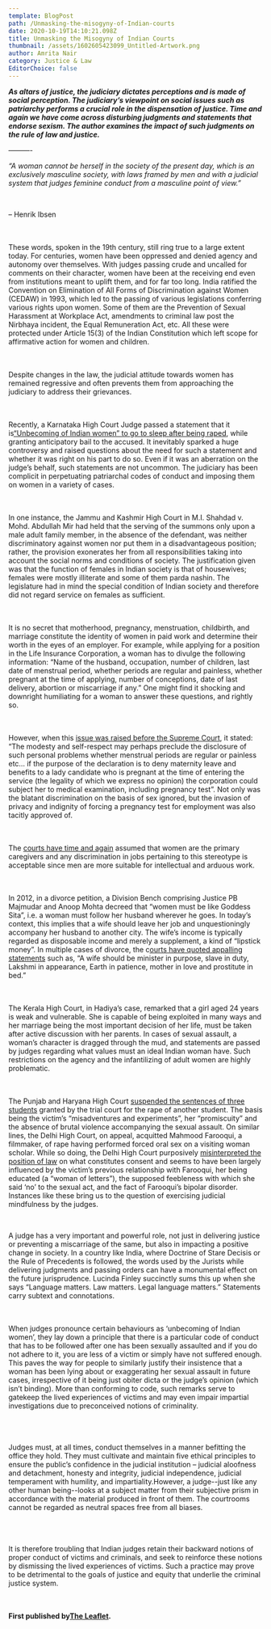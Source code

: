 ```yaml
---
template: BlogPost
path: /Unmasking-the-misogyny-of-Indian-courts
date: 2020-10-19T14:10:21.098Z
title: Unmasking the Misogyny of Indian Courts
thumbnail: /assets/1602605423099_Untitled-Artwork.png
author: Amrita Nair
category: Justice & Law
EditorChoice: false
---
```


**_As altars of justice, the judiciary dictates perceptions and is made of social perception. The judiciary’s viewpoint on social issues such as patriarchy performs a crucial role in the dispensation of justice. Time and again we have come across disturbing judgments and statements that endorse sexism. The author examines the impact of such judgments on the rule of law and justice._**

———-

_“A woman cannot be herself in the society of the present day, which is an exclusively masculine society, with laws framed by men and with a judicial system that judges feminine conduct from a masculine point of view.”_

<br>

– Henrik Ibsen

<br>\
These words, spoken in the 19th century, still ring true to a large extent today. For centuries, women have been oppressed and denied agency and autonomy over themselves. With judges passing crude and uncalled for comments on their character, women have been at the receiving end even from institutions meant to uplift them, and for far too long. India ratified the Convention on Elimination of All Forms of Discrimination against Women (CEDAW) in 1993, which led to the passing of various legislations conferring various rights upon women. Some of them are the Prevention of Sexual Harassment at Workplace Act, amendments to criminal law post the Nirbhaya incident, the Equal Remuneration Act, etc. All these were protected under Article 15(3) of the Indian Constitution which left scope for affirmative action for women and children.

<br>\
Despite changes in the law, the judicial attitude towards women has remained regressive and often prevents them from approaching the judiciary to address their grievances.

<br>\
Recently, a Karnataka High Court Judge passed a statement that it is[“Unbecoming of Indian women” to go to sleep after being raped](https://indiankanoon.org/doc/140236942/#:~:text=Sri%20Rakesh%20B%20vs%20State%20Of%20Karnataka%20on%2022%20June%2C%202020&text=Petitioner%20being%20the%20accused%20in,of%20IPC%2C%201860%20and%20Sec.), while granting anticipatory bail to the accused. It inevitably sparked a huge controversy and raised questions about the need for such a statement and whether it was right on his part to do so. Even if it was an aberration on the judge’s behalf, such statements are not uncommon. The judiciary has been complicit in perpetuating patriarchal codes of conduct and imposing them on women in a variety of cases.

<br>\
In one instance, the Jammu and Kashmir High Court in M.I. Shahdad v. Mohd. Abdullah Mir had held that the serving of the summons only upon a male adult family member, in the absence of the defendant, was neither discriminatory against women nor put them in a disadvantageous position; rather, the provision exonerates her from all responsibilities taking into account the social norms and conditions of society. The justification given was that the function of females in Indian society is that of housewives; females were mostly illiterate and some of them parda nashin. The legislature had in mind the special condition of Indian society and therefore did not regard service on females as sufficient.

<br>\
It is no secret that motherhood, pregnancy, menstruation, childbirth, and marriage constitute the identity of women in paid work and determine their worth in the eyes of an employer. For example, while applying for a position in the Life Insurance Corporation, a woman has to divulge the following information: “Name of the husband, occupation, number of children, last date of menstrual period, whether periods are regular and painless, whether pregnant at the time of applying, number of conceptions, date of last delivery, abortion or miscarriage if any.” One might find it shocking and downright humiliating for a woman to answer these questions, and rightly so.

<br>\
However, when this [issue was raised before the Supreme Court](https://indiankanoon.org/doc/832598/), it stated: “The modesty and self-respect may perhaps preclude the disclosure of such personal problems whether menstrual periods are regular or painless etc… if the purpose of the declaration is to deny maternity leave and benefits to a lady candidate who is pregnant at the time of entering the service (the legality of which we express no opinion) the corporation could subject her to medical examination, including pregnancy test”. Not only was the blatant discrimination on the basis of sex ignored, but the invasion of privacy and indignity of forcing a pregnancy test for employment was also tacitly approved of.

<br>\
The [courts have time and again](https://indiankanoon.org/doc/199533/) assumed that women are the primary caregivers and any discrimination in jobs pertaining to this stereotype is acceptable since men are more suitable for intellectual and arduous work.

<br>\
In 2012, in a divorce petition, a Division Bench comprising Justice PB Majmudar and Anoop Mohta decreed that “women must be like Goddess Sita”, i.e. a woman must follow her husband wherever he goes. In today’s context, this implies that a wife should leave her job and unquestioningly accompany her husband to another city. The wife’s income is typically regarded as disposable income and merely a supplement, a kind of “lipstick money”. In multiple cases of divorce, the c[ourts have quoted appalling statements](https://www.lawyerservices.in/VV-Prabhakaran-Versus-T-Chandramathi-2018-08-01) such as, “A wife should be minister in purpose, slave in duty, Lakshmi in appearance, Earth in patience, mother in love and prostitute in bed.”

<br>\
The Kerala High Court, in Hadiya’s case, remarked that a girl aged 24 years is weak and vulnerable. She is capable of being exploited in many ways and her marriage being the most important decision of her life, must be taken after active discussion with her parents. In cases of sexual assault, a woman’s character is dragged through the mud, and statements are passed by judges regarding what values must an ideal Indian woman have. Such restrictions on the agency and the infantilizing of adult women are highly problematic.

<br>\
The Punjab and Haryana High Court [suspended the sentences of three students](https://indiankanoon.org/doc/157126399/) granted by the trial court for the rape of another student. The basis being the victim’s “misadventures and experiments”, her “promiscuity” and the absence of brutal violence accompanying the sexual assault. On similar lines, the Delhi High Court, on appeal, acquitted Mahmood Farooqui, a filmmaker, of rape having performed forced oral sex on a visiting woman scholar. While so doing, the Delhi High Court purposively [misinterpreted the position of law](https://indiankanoon.org/doc/160377045/) on what constitutes consent and seems to have been largely influenced by the victim’s previous relationship with Farooqui, her being educated (a “woman of letters”), the supposed feebleness with which she said ‘no’ to the sexual act, and the fact of Farooqui’s bipolar disorder. Instances like these bring us to the question of exercising judicial mindfulness by the judges.

<br>

A judge has a very important and powerful role, not just in delivering justice or preventing a miscarriage of the same, but also in impacting a positive change in society. In a country like India, where Doctrine of Stare Decisis or the Rule of Precedents is followed, the words used by the Jurists while delivering judgments and passing orders can have a monumental effect on the future jurisprudence. Lucinda Finley succinctly sums this up when she says “Language matters. Law matters. Legal language matters.” Statements carry subtext and connotations.

<br>\
When judges pronounce certain behaviours as ‘unbecoming of Indian women’, they lay down a principle that there is a particular code of conduct that has to be followed after one has been sexually assaulted and if you do not adhere to it, you are less of a victim or simply have not suffered enough. This paves the way for people to similarly justify their insistence that a woman has been lying about or exaggerating her sexual assault in future cases, irrespective of it being just obiter dicta or the judge’s opinion (which isn’t binding). More than conforming to code, such remarks serve to gatekeep the lived experiences of victims and may even impair impartial investigations due to preconceived notions of criminality.

\
<br>\
Judges must, at all times, conduct themselves in a manner befitting the office they hold. They must cultivate and maintain five ethical principles to ensure the public’s confidence in the judicial institution – judicial aloofness and detachment, honesty and integrity, judicial independence, judicial temperament with humility, and impartiality.However, a judge--just like any other human being--looks at a subject matter from their subjective prism in accordance with the material produced in front of them. The courtrooms cannot be regarded as neutral spaces free from all biases.

\
<br>\
It is therefore troubling that Indian judges retain their backward notions of proper conduct of victims and criminals, and seek to reinforce these notions by dismissing the lived experiences of victims. Such a practice may prove to be detrimental to the goals of justice and equity that underlie the criminal justice system.

<br>**\
First published by[The Leaflet](https://www.theleaflet.in/unmasking-the-misogyny-of-indian-courts/).**
